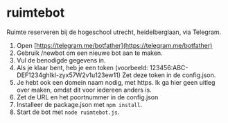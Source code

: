 # ruimtebot
Ruimte reserveren bij de hogeschool utrecht, heidelberglaan, via Telegram.

1. Open [https://telegram.me/botfather](https://telegram.me/botfather)
1. Gebruik /newbot om een nieuwe bot aan te maken.
1. Vul de benodigde gegevens in.
1. Als je klaar bent, heb je een token (voorbeeld: 123456:ABC-DEF1234ghIkl-zyx57W2v1u123ew11) Zet deze token in de config.json.
1. Je hebt ook een domein naam nodig, met https. Ik ga hier geen uitleg over maken, omdat dit voor iedereen anders is.
1. Zet de URL en het poortnummer in de config.json
1. Installeer de package.json met `npm install`.
1. Start de bot met `node ruimtebot.js`.
